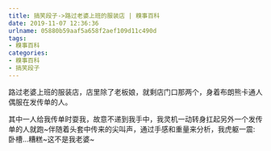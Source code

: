 ```yaml
---
title: 搞笑段子->路过老婆上班的服装店 | 糗事百科
date: 2019-11-07 12:36:36
urlname: 05880b59aaf5a658f2aef109d11c490d
tags: 
- 糗事百科
categories:
- 糗事百科
- 搞笑段子
---
```

路过老婆上班的服装店，店里除了老板娘，就剩店门口那两个，身着布朗熊卡通人偶服在发传单的人。

其中一人给我传单时耍我，故意不递到我手中，我灵机一动转身扛起另外一个发传单的人就跑~伴随着头套中传来的尖叫声，通过手感和重量来分析，我虎躯一震: 卧槽…糟糕~这不是我老婆~


